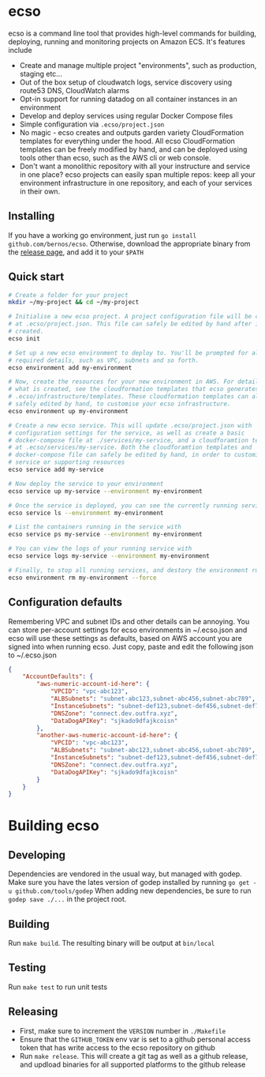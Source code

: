 # ecso
ecso is a command line tool that provides high-level commands for building, 
deploying, running and monitoring projects on Amazon ECS. It's features include
- Create and manage multiple project "environments", such as production, 
  staging etc...
- Out of the box setup of cloudwatch logs, service discovery using route53 DNS, 
  CloudWatch alarms
- Opt-in support for running datadog on all container instances in an 
  environment
- Develop and deploy services using regular Docker Compose files
- Simple configuration via `.ecso/project.json`
- No magic - ecso creates and outputs garden variety CloudFormation templates 
  for everything under the hood. All ecso CloudFormation templates can be 
  freely modified by hand, and can be deployed using tools other than ecso, 
  such as the AWS cli or web console.
- Don't want a monolithic repository with all your instructure and service in 
  one place? ecso projects can easily span multiple repos: keep all your 
  environment infrastructure in one repository, and each of your services in 
  their own.

## Installing
If you have a working go environment, just run 
`go install github.com/bernos/ecso`. Otherwise, download the appropriate binary 
from the [release page](https://github.com/bernos/ecso/releases/latest), and add it to your `$PATH`

## Quick start

```bash
# Create a folder for your project
mkdir ~/my-project && cd ~/my-project

# Initialise a new ecso project. A project configuration file will be created 
# at .ecso/project.json. This file can safely be edited by hand after it is 
# created.
ecso init

# Set up a new ecso environment to deploy to. You'll be prompted for all the
# required details, such as VPC, subnets and so forth.
ecso environment add my-environment

# Now, create the resources for your new environment in AWS. For details of 
# what is created, see the cloudformation templates that ecso generates at 
# .ecso/infrastructure/templates. These cloudformation templates can also be 
# safely edited by hand, to customise your ecso infrastructure.
ecso environment up my-environment

# Create a new ecso service. This will update .ecso/project.json with 
# configuration settings for the service, as well as create a basic 
# docker-compose file at ./services/my-service, and a cloudforamtion template 
# at .ecso/services/my-service. Both the cloudforamtion templates and 
# docker-compose file can safely be edited by hand, in order to customise the 
# service or supporting resources
ecso service add my-service

# Now deploy the service to your environment
ecso service up my-service --environment my-environment

# Once the service is deployed, you can see the currently running services with
ecso service ls --environment my-environment

# List the containers running in the service with
ecso service ps my-service --environment my-environment

# You can view the logs of your running service with
ecso service logs my-service --environment my-environment

# Finally, to stop all running services, and destory the environment run
ecso environment rm my-environment --force
```

## Configuration defaults
Remembering VPC and subnet IDs and other details can be annoying. You can store
per-account settings for ecso environments in ~/.ecso.json and ecso will use
these settings as defaults, based on AWS account you are signed into when 
running ecso. Just copy, paste and edit the following json to ~/.ecso.json

```json
{
    "AccountDefaults": {
        "aws-numeric-account-id-here": {
            "VPCID": "vpc-abc123",
            "ALBSubnets": "subnet-abc123,subnet-abc456,subnet-abc789",
            "InstanceSubnets": "subnet-def123,subnet-def456,subnet-def789",
            "DNSZone": "connect.dev.outfra.xyz",
            "DataDogAPIKey": "sjkado9dfajkcoisn"
        },
        "another-aws-numeric-account-id-here": {
            "VPCID": "vpc-abc123",
            "ALBSubnets": "subnet-abc123,subnet-abc456,subnet-abc789",
            "InstanceSubnets": "subnet-def123,subnet-def456,subnet-def789",
            "DNSZone": "connect.dev.outfra.xyz",
            "DataDogAPIKey": "sjkado9dfajkcoisn"
        }
    }
}
```

# Building ecso

## Developing
Dependencies are vendored in the usual way, but managed with godep. Make sure 
you have the lates version of godep installed by running 
`go get -u github.com/tools/godep` When adding new dependencies, be sure to run 
`godep save ./...` in the project root.

## Building
Run `make build`. The resulting binary will be output at `bin/local`

## Testing
Run `make test` to run unit tests

## Releasing
- First, make sure to increment the `VERSION` number in `./Makefile`
- Ensure that the `GITHUB_TOKEN` env var is set to a github personal access 
  token that has write access to the ecso repository on github
- Run `make release`. This will create a git tag as well as a github release, 
  and updload binaries for all supported platforms to the github release
